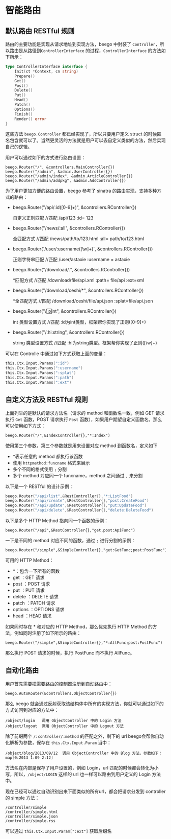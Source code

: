 # 智能路由

## 默认路由 RESTful 规则

路由的主要功能是实现从请求地址到实现方法，beego 中封装了 `Controller`，所以路由是从路径到`ControllerInterface` 的过程，`ControllerInterface` 的方法如下所示：

```go
type ControllerInterface interface {
	Init(ct *Context, cn string)
	Prepare()
	Get()
	Post()
	Delete()
	Put()
	Head()
	Patch()
	Options()
	Finish()
	Render() error
}
```

这些方法 `beego.Controller` 都已经实现了，所以只要用户定义 struct 的时候匿名包含就可以了。当然更灵活的方法就是用户可以去自定义类似的方法，然后实现自己的逻辑。

用户可以通过如下的方式进行路由设置：

	beego.Router("/", &controllers.MainController{})
	beego.Router("/admin", &admin.UserController{})
	beego.Router("/admin/index", &admin.ArticleController{})
	beego.Router("/admin/addpkg", &admin.AddController{})

为了用户更加方便的路由设置，beego 参考了 sinatra 的路由实现，支持多种方式的路由：

- beego.Router("/api/:id([0-9]+)", &controllers.RController{})

	自定义正则匹配	//匹配 /api/123 :id= 123

- beego.Router("/news/:all", &controllers.RController{})
	
	全匹配方式 //匹配 /news/path/to/123.html :all= path/to/123.html

- beego.Router(\`/user/:username([\w]+)\`, &controllers.RController{})
	
	正则字符串匹配 //匹配 /user/astaxie    :username = astaxie
	
- beego.Router("/download/*.*", &controllers.RController{})
	
	*匹配方式 //匹配 /download/file/api.xml     :path= file/api   :ext=xml

- beego.Router("/download/ceshi/*", &controllers.RController{})   
	
	*全匹配方式 //匹配  /download/ceshi/file/api.json  :splat=file/api.json

- beego.Router("/:id:int", &controllers.RController{})    
	
	int 类型设置方式  //匹配 :id为int类型，框架帮你实现了正则([0-9]+)

- beego.Router("/:hi:string", &controllers.RController{})   
	
	string 类型设置方式 //匹配 :hi为string类型。框架帮你实现了正则([\w]+)

可以在 Controlle 中通过如下方式获取上面的变量：

```go
this.Ctx.Input.Params(":id")
this.Ctx.Input.Params(":username")
this.Ctx.Input.Params(":splat")
this.Ctx.Input.Params(":path")
this.Ctx.Input.Params(":ext")
```

## 自定义方法及 RESTful 规则

上面列举的是默认的请求方法名（请求的 method 和函数名一致，例如 GET 请求执行 `Get` 函数，POST 请求执行 `Post` 函数），如果用户期望自定义函数名，那么可以使用如下方式：

	beego.Router("/",&IndexController{},"*:Index")
	
使用第三个参数，第三个参数就是用来设置对应 method 到函数名，定义如下

- *表示任意的 method 都执行该函数
- 使用 `httpmethod:funcname` 格式来展示
- 多个不同的格式使用 `;` 分割
- 多个 method 对应同一个 funcname，method 之间通过 `,` 来分割

以下是一个 RESTful 的设计示例：

```go
beego.Router("/api/list",&RestController{},"*:ListFood")
beego.Router("/api/create",&RestController{},"post:CreateFood")
beego.Router("/api/update",&RestController{},"put:UpdateFood")
beego.Router("/api/delete",&RestController{},"delete:DeleteFood")
```

以下是多个 HTTP Method 指向同一个函数的示例：
	
	beego.Router("/api",&RestController{},"get,post:ApiFunc")

一下是不同的 method 对应不同的函数，通过 `;` 进行分割的示例：

	beego.Router("/simple",&SimpleController{},"get:GetFunc;post:PostFunc")
	
可用的 HTTP Method：

- *：包含一下所有的函数
- get ：GET 请求
- post ：POST 请求
- put ：PUT 请求
- delete ：DELETE 请求
- patch  ：PATCH 请求
- options ：OPTIONS 请求
- head	：HEAD 请求

如果同时存在 * 和对应的 HTTP Method，那么优先执行 HTTP Method 的方法，例如同时注册了如下所示的路由：

	beego.Router("/simple",&SimpleController{},"*:AllFunc;post:PostFunc")

那么执行 POST 请求的时候，执行 PostFunc 而不执行 AllFunc。

## 自动化路由

用户首先需要把需要路由的控制器注册到自动路由中：

	beego.AutoRouter(&controllers.ObjectController{})

那么 beego 就会通过反射获取该结构体中所有的实现方法，你就可以通过如下的方式访问到对应的方法中：

	/object/login   调用 ObjectController 中的 Login 方法
	/object/logout  调用 ObjectController 中的 Logout 方法
	
除了前缀两个 `/:controller/:method` 的匹配之外，剩下的 url beego会帮你自动化解析为参数，保存在 `this.Ctx.Input.Param` 当中：

	/object/blog/2013/09/12  调用 ObjectController 中的 Blog 方法，参数如下：map[0:2013 1:09 2:12]
	
	
方法名在内部是保存了用户设置的，例如 Login，url 匹配的时候都会转化为小写，所以，`/object/LOGIN` 这样的 url 也一样可以路由到用户定义的 Login 方法中。

现在已经可以通过自动识别出来下面类似的所有url，都会把请求分发到 controller 的 simple 方法：

	/controller/simple
	/controller/simple.html
	/controller/simple.json
	/controller/simple.rss

可以通过 `this.Ctx.Input.Param[":ext"]` 获取后缀名
